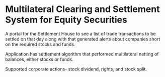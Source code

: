 # Multilateral Clearing and Settlement System for Equity Securities

A portal for the Settlement House to see a list of trade transactions to be settled on that day along with that generated alerts about companies short on the required stocks and funds.

Application has settlement algorithm that performed multilateral netting of balances, either stocks or funds.

Supported corporate actions- stock dividend, rights, and stock split.
